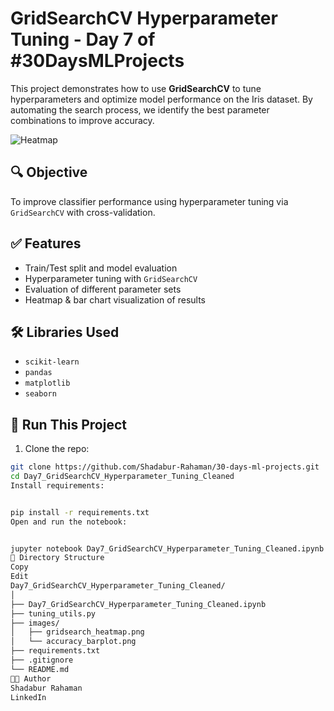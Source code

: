 # GridSearchCV Hyperparameter Tuning - Day 7 of #30DaysMLProjects

This project demonstrates how to use **GridSearchCV** to tune hyperparameters and optimize model performance on the Iris dataset. By automating the search process, we identify the best parameter combinations to improve accuracy.

![Heatmap](images/gridsearch_heatmap.png)

## 🔍 Objective

To improve classifier performance using hyperparameter tuning via `GridSearchCV` with cross-validation.

## ✅ Features

- Train/Test split and model evaluation
- Hyperparameter tuning with `GridSearchCV`
- Evaluation of different parameter sets
- Heatmap & bar chart visualization of results

## 🛠 Libraries Used

- `scikit-learn`
- `pandas`
- `matplotlib`
- `seaborn`

## 🚀 Run This Project

1. Clone the repo:
```bash
git clone https://github.com/Shadabur-Rahaman/30-days-ml-projects.git
cd Day7_GridSearchCV_Hyperparameter_Tuning_Cleaned
Install requirements:


pip install -r requirements.txt
Open and run the notebook:


jupyter notebook Day7_GridSearchCV_Hyperparameter_Tuning_Cleaned.ipynb
📁 Directory Structure
Copy
Edit
Day7_GridSearchCV_Hyperparameter_Tuning_Cleaned/
│
├── Day7_GridSearchCV_Hyperparameter_Tuning_Cleaned.ipynb
├── tuning_utils.py
├── images/
│   ├── gridsearch_heatmap.png
│   └── accuracy_barplot.png
├── requirements.txt
├── .gitignore
└── README.md
👨‍💻 Author
Shadabur Rahaman
LinkedIn
